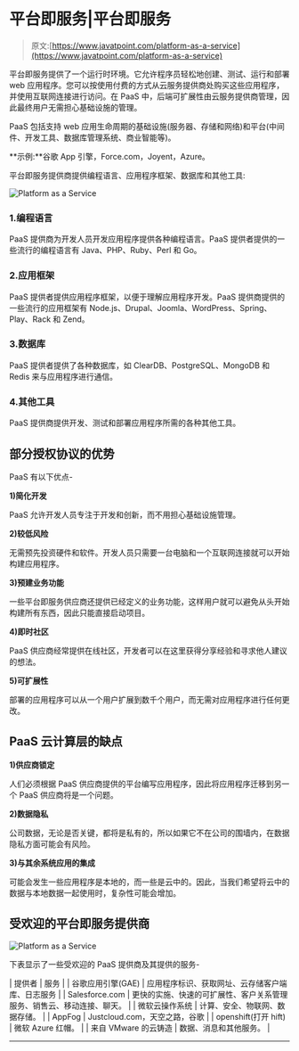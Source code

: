 # 平台即服务|平台即服务

> 原文:[https://www.javatpoint.com/platform-as-a-service](https://www.javatpoint.com/platform-as-a-service)

平台即服务提供了一个运行时环境。它允许程序员轻松地创建、测试、运行和部署 web 应用程序。您可以按使用付费的方式从云服务提供商处购买这些应用程序，并使用互联网连接进行访问。在 PaaS 中，后端可扩展性由云服务提供商管理，因此最终用户无需担心基础设施的管理。

PaaS 包括支持 web 应用生命周期的基础设施(服务器、存储和网络)和平台(中间件、开发工具、数据库管理系统、商业智能等)。

**示例:**谷歌 App 引擎，Force.com，Joyent，Azure。

平台即服务提供商提供编程语言、应用程序框架、数据库和其他工具:

![Platform as a Service](../Images/cac7bd9bb17b578e70c5b535ae4b0750.png)

### 1.编程语言

PaaS 提供商为开发人员开发应用程序提供各种编程语言。PaaS 提供者提供的一些流行的编程语言有 Java、PHP、Ruby、Perl 和 Go。

### 2.应用框架

PaaS 提供者提供应用程序框架，以便于理解应用程序开发。PaaS 提供商提供的一些流行的应用框架有 Node.js、Drupal、Joomla、WordPress、Spring、Play、Rack 和 Zend。

### 3.数据库

PaaS 提供者提供了各种数据库，如 ClearDB、PostgreSQL、MongoDB 和 Redis 来与应用程序进行通信。

### 4.其他工具

PaaS 提供商提供开发、测试和部署应用程序所需的各种其他工具。

## 部分授权协议的优势

PaaS 有以下优点-

**1)简化开发**

PaaS 允许开发人员专注于开发和创新，而不用担心基础设施管理。

**2)较低风险**

无需预先投资硬件和软件。开发人员只需要一台电脑和一个互联网连接就可以开始构建应用程序。

**3)预建业务功能**

一些平台即服务供应商还提供已经定义的业务功能，这样用户就可以避免从头开始构建所有东西，因此只能直接启动项目。

**4)即时社区**

PaaS 供应商经常提供在线社区，开发者可以在这里获得分享经验和寻求他人建议的想法。

**5)可扩展性**

部署的应用程序可以从一个用户扩展到数千个用户，而无需对应用程序进行任何更改。

## PaaS 云计算层的缺点

**1)供应商锁定**

人们必须根据 PaaS 供应商提供的平台编写应用程序，因此将应用程序迁移到另一个 PaaS 供应商将是一个问题。

**2)数据隐私**

公司数据，无论是否关键，都将是私有的，所以如果它不在公司的围墙内，在数据隐私方面可能会有风险。

**3)与其余系统应用的集成**

可能会发生一些应用程序是本地的，而一些是云中的。因此，当我们希望将云中的数据与本地数据一起使用时，复杂性可能会增加。

## 受欢迎的平台即服务提供商

![Platform as a Service](../Images/6ac87eb977e84f9e1eeadea83084490d.png)

下表显示了一些受欢迎的 PaaS 提供商及其提供的服务-

| 提供者 | 服务 |
| 谷歌应用引擎(GAE) | 应用程序标识、获取网址、云存储客户端库、日志服务 |
| Salesforce.com | 更快的实施、快速的可扩展性、客户关系管理服务、销售云、移动连接、聊天。 |
| 微软云操作系统 | 计算、安全、物联网、数据存储。 |
| AppFog | Justcloud.com，天空之路，谷歌 |
| openshift(打开 hift) | 微软 Azure 红帽。 |
| 来自 VMware 的云铸造 | 数据、消息和其他服务。 |

* * *
